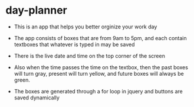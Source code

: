 # day-planner


* This is an app that helps you better orginize your work day

* The app consists of boxes that are from 9am to 5pm, and each contain textboxes that whatever is typed in may be saved

* There is the live date and time on the top corner of the screen

* Also when the time passes the time on the textbox, then the past boxes will turn gray, present will turn yellow, and future boxes will always be green.

* The boxes are generated through a for loop in jquery and buttons are saved dynamically